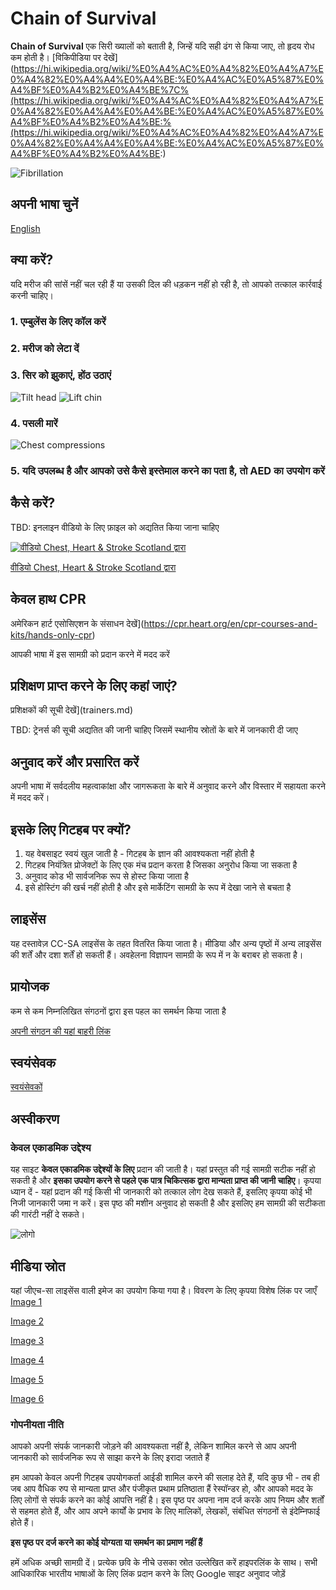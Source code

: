 # Chain of Survival

**Chain of Survival** एक सिरी ख्यालों को बताती है, जिन्हें यदि सही ढंग से किया जाए, तो हृदय रोध कम होती है। [विकिपीडिया पर देखें](https://hi.wikipedia.org/wiki/%E0%A4%AC%E0%A4%82%E0%A4%A7%E0%A4%82%E0%A4%A4%E0%A4%BE:%E0%A4%AC%E0%A5%87%E0%A4%BF%E0%A4%B2%E0%A4%BE%7C%(https://hi.wikipedia.org/wiki/%E0%A4%AC%E0%A4%82%E0%A4%A7%E0%A4%82%E0%A4%A4%E0%A4%BE:%E0%A4%AC%E0%A5%87%E0%A4%BF%E0%A4%B2%E0%A4%BE:%(https://hi.wikipedia.org/wiki/%E0%A4%AC%E0%A4%82%E0%A4%A7%E0%A4%82%E0%A4%A4%E0%A4%BE:%E0%A4%AC%E0%A5%87%E0%A4%BF%E0%A4%B2%E0%A4%BE:)

![Fibrillation](https://upload.wikimedia.org/wikipedia/commons/9/98/Atrial_Fibrillation.jpg)

## अपनी भाषा चुनें
[English](CoS_en.md)

## क्या करें?
यदि मरीज की सांसें नहीं चल रही हैं या उसकी दिल की धड़कन नहीं हो रही है, तो आपको तत्काल कार्रवाई करनी चाहिए।
### 1. एम्बुलेंस के लिए कॉल करें
### 2. मरीज को लेटा दें
### 3. सिर को झुकाएं, होंठ उठाएं
![Tilt head](https://upload.wikimedia.org/wikipedia/commons/6/63/CPR_Adult_Jaw_Thrust.png)
![Lift chin](https://upload.wikimedia.org/wikipedia/commons/a/aa/CPR_Adult_Airway.png)
### 4. पसली मारें
![Chest compressions](https://upload.wikimedia.org/wikipedia/commons/9/9a/CPR_Adult_Chest_Compression_2.png)
### 5. यदि उपलब्ध है और आपको उसे कैसे इस्तेमाल करने का पता है, तो AED का उपयोग करें

## कैसे करें?
TBD: इनलाइन वीडियो के लिए फ़ाइल को अद्यतित किया जाना चाहिए

[![वीडियो Chest, Heart & Stroke Scotland द्वारा](https://upload.wikimedia.org/wikipedia/commons/c/ca/CPR_Adult_Chest_Compression_Sternum.png)](https://www.youtube.com/watch?v=ozzZVQQTvo4)

[वीडियो Chest, Heart & Stroke Scotland द्वारा](https://www.youtube.com/watch?v=ozzZVQQTvo4)

## केवल हाथ CPR
अमेरिकन हार्ट एसोसिएशन के संसाधन देखें](https://cpr.heart.org/en/cpr-courses-and-kits/hands-only-cpr)

आपकी भाषा में इस सामग्री को प्रदान करने में मदद करें

## प्रशिक्षण प्राप्त करने के लिए कहां जाएं?
प्रशिक्षकों की सूची देखें](trainers.md)

TBD: ट्रेनर्स की सूची अद्यतित की जानी चाहिए जिसमें स्थानीय स्रोतों के बारे में जानकारी दी जाए

## अनुवाद करें और प्रसारित करें
अपनी भाषा में सर्वदलीय महत्वाकांक्षा और जागरूकता के बारे में अनुवाद करने और विस्तार में सहायता करने में मदद करें।

## इसके लिए गिटहब पर क्यों?
1. यह वेबसाइट स्वयं खुल जाती है - गिटहब के ज्ञान की आवश्यकता नहीं होती है
2. गिटहब नियंत्रित प्रोजेक्टों के लिए एक मंच प्रदान करता है जिसका अनुरोध किया जा सकता है
3. अनुवाद कोड भी सार्वजनिक रूप से होस्ट किया जाता है
4. इसे होस्टिंग की खर्च नहीं होती है और इसे मार्केटिंग सामग्री के रूप में देखा जाने से बचता है

## लाइसेंस
यह दस्तावेज़ CC-SA लाइसेंस के तहत वितरित किया जाता है। मीडिया और अन्य पृष्ठों में अन्य लाइसेंस की शर्तें और दशा शर्तें हो सकती हैं। अवहेलना विज्ञापन सामग्री के रूप में न के बराबर हो सकता है।

## प्रायोजक
कम से कम निम्नलिखित संगठनों द्वारा इस पहल का समर्थन किया जाता है

[अपनी संगठन की यहां बाहरी लिंक](supporters.md)

## स्वयंसेवक

[स्वयंसेवकों](volunteers.md)

## अस्वीकरण

### केवल एकाडमिक उद्देश्य

यह साइट **केवल एकाडमिक उद्देश्यों के लिए** प्रदान की जाती है। यहां प्रस्तुत की गई सामग्री सटीक नहीं हो सकती है और **इसका उपयोग करने से पहले एक पात्र चिकित्सक द्वारा मान्यता प्राप्त की जानी चाहिए**। कृपया ध्यान दें - यहां प्रदान की गई किसी भी जानकारी को तत्काल लोग देख सकते हैं, इसलिए कृपया कोई भी निजी जानकारी जमा न करें। इस पृष्ठ की मशीन अनुवाद हो सकती है और इसलिए हम सामग्री की सटीकता की गारंटी नहीं दे सकते।

![लोगो](https://upload.wikimedia.org/wikipedia/commons/thumb/7/7a/Handshake_logo.svg/1000px-Handshake_logo.svg.png)

## मीडिया स्रोत
यहां जीएच-सा लाइसेंस वाली इमेज का उपयोग किया गया है। विवरण के लिए कृपया विशेष लिंक पर जाएँ
[Image 1](https://commons.wikimedia.org/wiki/File:Atrial_Fibrillation.jpg)

[Image 2](https://commons.wikimedia.org/wiki/File:CPR_Adult_Jaw_Thrust.png)

[Image 3](https://commons.wikimedia.org/wiki/File:CPR_Adult_Airway.png)

[Image 4](https://commons.wikimedia.org/wiki/File:CPR_Adult_Chest_Compression_2.png)

[Image 5](https://commons.wikimedia.org/wiki/File:CPR_Adult_Chest_Compression_Sternum.png)

[Image 6](https://commons.wikimedia.org/wiki/File:Handshake_logo.svg)


### गोपनीयता नीति
आपको अपनी संपर्क जानकारी जोड़ने की आवश्यकता नहीं है, लेकिन शामिल करने से आप
अपनी जानकारी को सार्वजनिक रूप से साझा करने के लिए इरादा जताते हैं

हम आपको केवल अपनी गिटहब उपयोगकर्ता आईडी शामिल करने की सलाह देते हैं, यदि कुछ 
भी - तब ही जब आप वैधिक रुप से मान्यता प्राप्त और पंजीकृत प्रथाम प्रतिष्ठाता हैं 
रेस्पॉन्डर हो, और आपको मदद के लिए लोगों से संपर्क करने का कोई आपत्ति नहीं है।
इस पृष्ठ पर अपना नाम दर्ज करके आप नियम और शर्तों से सहमत होते हैं,
और आप अपने कार्यों के प्रभाव के लिए मालिकों, लेखकों, संबंधित संगठनों से इंदेम्निफाई होते हैं।

**इस पृष्ठ पर दर्ज करने का कोई योग्यता या समर्थन का प्रमाण नहीं हैं**

हमें अधिक अच्छी सामग्री दें। प्रत्येक छवि के नीचे उसका स्रोत उल्लेखित करें हाइपरलिंक के साथ। सभी
आधिकारिक भारतीय भाषाओं के लिए लिंक प्रदान करने के लिए Google साइट अनुवाद
जोड़ें
